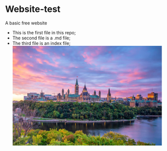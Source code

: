 # Website-test
A basic free website
- This is the first file in this repo;
- The second file is a .md file;
- The third file is an index file;  
![image](ottawa-image1.jpg)
